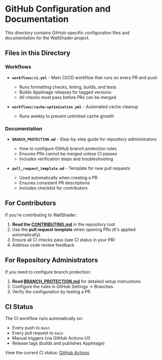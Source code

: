 # GitHub Configuration and Documentation

This directory contains GitHub-specific configuration files and documentation for the WallShader project.

## Files in this Directory

### Workflows
- **`workflows/ci.yml`** - Main CI/CD workflow that runs on every PR and push
  - Runs formatting checks, linting, builds, and tests
  - Builds AppImage releases for tagged versions
  - All checks must pass before PRs can be merged

- **`workflows/cache-optimization.yml`** - Automated cache cleanup
  - Runs weekly to prevent unlimited cache growth

### Documentation

- **`BRANCH_PROTECTION.md`** - Step-by-step guide for repository administrators
  - How to configure GitHub branch protection rules
  - Ensures PRs cannot be merged unless CI passes
  - Includes verification steps and troubleshooting

- **`pull_request_template.md`** - Template for new pull requests
  - Used automatically when creating a PR
  - Ensures consistent PR descriptions
  - Includes checklist for contributors

## For Contributors

If you're contributing to WallShader:

1. **Read the [CONTRIBUTING.md](../CONTRIBUTING.md)** in the repository root
2. Use the **pull request template** when opening PRs (it's applied automatically)
3. Ensure all CI checks pass (see CI status in your PR)
4. Address code review feedback

## For Repository Administrators

If you need to configure branch protection:

1. **Read [BRANCH_PROTECTION.md](BRANCH_PROTECTION.md)** for detailed setup instructions
2. Configure the rules in GitHub Settings → Branches
3. Verify the configuration by testing a PR

## CI Status

The CI workflow runs automatically on:
- Every push to `main`
- Every pull request to `main`
- Manual triggers (via GitHub Actions UI)
- Release tags (builds and publishes AppImage)

View the current CI status: [GitHub Actions](https://github.com/NickCody/WallShader/actions)
